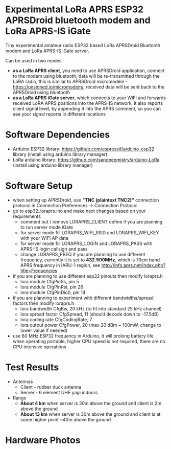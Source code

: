 # Experimental LoRa APRS ESP32 APRSDroid bluetooth modem and LoRa APRS-IS iGate
Tiny experimental amateur radio ESP32 based LoRa APRSDroid Bluetooth modem and LoRa APRS-IS iGate server.

Can be used in two modes: 
- **as a LoRa APRS client**, you need to use APRSDroid application, connect to the modem using bluetooth, data will be re-transmitted through the LoRA radio, this is similar to APRSDroid micromodem - https://unsigned.io/micromodem/, received data will be sent back to the APRSDroid using bluetooth
- **as a LoRa APRS iGate server**, which connects to your WiFI and forwards received LoRA APRS positions into the APRS-IS network, it also reports client signal level, by appending it into the APRS comment, so you can see your signal reports in different locations

# Software Dependencies
- Arduino ESP32 library: https://github.com/espressif/arduino-esp32 library (install using arduino library manager)
- LoRa arduino library: https://github.com/sandeepmistry/arduino-LoRa (install using arduino library manager)

# Software Setup
- when setting up APRSDroid, use **"TNC (plaintext TNC2)"** connection protocol in Connection Preferences -> Connection Protocol
- go to esp32_loraprs.ino and make next changes based on your requirements
  - comment out / remove LORAPRS_CLIENT define if you are planning to run server mode iGate
  - for server mode fill LORAPRS_WIFI_SSID and LORAPRS_WIFI_KEY with your WiFI AP data
  - for server mode fill LORAPRS_LOGIN and LORAPRS_PASS with APRS-IS login callsign and pass
  - change LORAPRS_FREQ if you are planning to use different frequency, currently it is set to **432.500MHz**, which is 70cm band APRS frequency in IARU-1 region, see http://info.aprs.net/index.php?title=Frequencies
- if you are planning to use different esp32 pinouts then modify loraprs.h
  - lora module CfgPinSs, pin 5
  - lora module CfgPinRst, pin 26
  - lora module CfgPinDio0, pin 14
- if you are planning to experiment with different bandwidths/spread factors then modify loraprs.h
  - lora bandwidth CfgBw, 20 kHz (to fit into standard 25 kHz channel)
  - lora spread factor CfgSpread, 11 (should decode down to -17.5dB)
  - lora coding rate CfgCodingRate, 7
  - lora output power CfgPower, 20 (max 20 dBm ~ 100mW, change to lower value if needed)
- use 80 MHz ESP32 frequency in Arduino, it will prolong battery life when operating portable, higher CPU speed is not required, there are no CPU intensive operations

# Test Results
- Antennas
  - Client - rubber duck antenna
  - Server - 6 element UHF yagi indoors
- Range
  - **About 4 km** when server is 30m above the ground and client is 2m above the ground
  - **About 13 km** when server is 30m above the ground and client is at some higher point ~40m above the ground

# Hardware Photos
